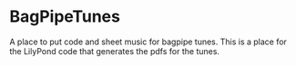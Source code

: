 # BagPipeTunes
A place to put code and sheet music for bagpipe tunes.
This is a place for the LilyPond code that generates the pdfs for the tunes.  
